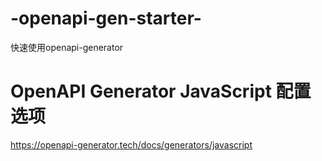 # -openapi-gen-starter-
快速使用openapi-generator

# OpenAPI Generator JavaScript 配置选项

https://openapi-generator.tech/docs/generators/javascript
